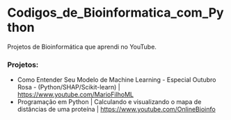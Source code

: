 # Codigos_de_Bioinformatica_com_Python
 Projetos de Bioinformática que aprendi no YouTube. 
 ### Projetos:
* Como Entender Seu Modelo de Machine Learning - Especial Outubro Rosa - (Python/SHAP/Scikit-learn) | https://www.youtube.com/MarioFilhoML
* Programação em Python | Calculando e visualizando o mapa de distâncias de uma proteína | https://www.youtube.com/OnlineBioinfo
